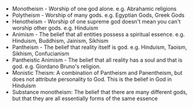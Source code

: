 - Monotheism - Worship of one god alone. e.g. Abrahamic religions
- Polytheism - Worship of many gods. e.g. Egyptian Gods, Greek Gods
- Henotheism - Worship of one supreme god doesn't mean you can't worship other gods. e.g. Hinduism
- Animism - The belief that all entities possess a spiritual essence. e.g. Hinduism, Buddhism, Jainism, Sikhism
- Pantheism - The belief that reality itself is god. e.g. Hinduism, Taoism, Sikhism, Confucianism
- Pantheistic Animism - The belief that all reality has a soul and that is god. e.g. Giordano Bruno's religion.
- Monistic Theism: A combination of Pantheism and Panentheism, but does not attribute personality to God. This is the belief in God in Hinduism
- Substance monotheism: The belief that there are many different gods, but that they are all essentially forms of the same essence